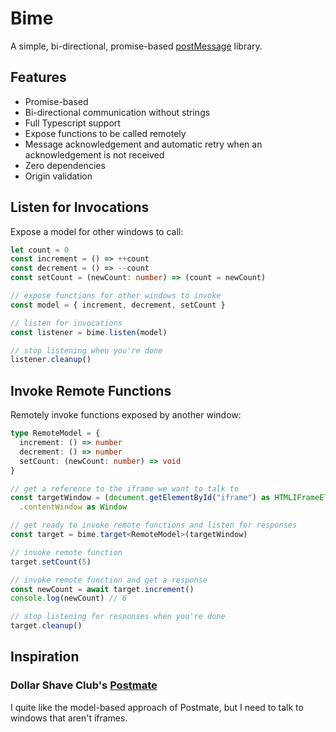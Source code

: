 # Bime

A simple, bi-directional, promise-based [postMessage](https://developer.mozilla.org/en-US/docs/Web/API/Window/postMessage) library.

## Features

- Promise-based
- Bi-directional communication without strings
- Full Typescript support
- Expose functions to be called remotely
- Message acknowledgement and automatic retry when an acknowledgement is not received
- Zero dependencies
- Origin validation

## Listen for Invocations

Expose a model for other windows to call:

```ts
let count = 0
const increment = () => ++count
const decrement = () => --count
const setCount = (newCount: number) => (count = newCount)

// expose functions for other windows to invoke
const model = { increment, decrement, setCount }

// listen for invocations
const listener = bime.listen(model)

// stop listening when you're done
listener.cleanup()
```

## Invoke Remote Functions

Remotely invoke functions exposed by another window:

```ts
type RemoteModel = {
  increment: () => number
  decrement: () => number
  setCount: (newCount: number) => void
}

// get a reference to the iframe we want to talk to
const targetWindow = (document.getElementById("iframe") as HTMLIFrameElement)
  .contentWindow as Window

// get ready to invoke remote functions and listen for responses
const target = bime.target<RemoteModel>(targetWindow)

// invoke remote function
target.setCount(5)

// invoke remote function and get a response
const newCount = await target.increment()
console.log(newCount) // 6

// stop listening for responses when you're done
target.cleanup()
```

## Inspiration

### Dollar Shave Club's [Postmate](https://github.com/dollarshaveclub/postmate)

I quite like the model-based approach of Postmate, but I need to talk to windows that aren't iframes.
